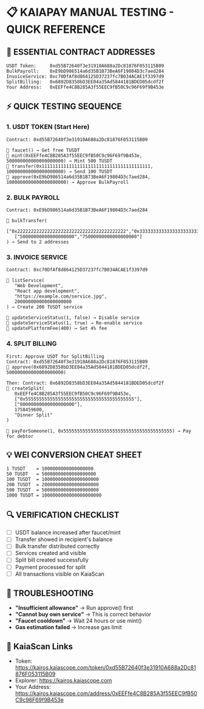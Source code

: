 # 📋 KAIAPAY MANUAL TESTING - QUICK REFERENCE

## 🎯 **ESSENTIAL CONTRACT ADDRESSES**
```
USDT Token:     0xd55B72640f3e31910A688a2Dc81876F053115B09
BulkPayroll:    0xE9bD986514a6d35B1B73BeA6F19804D3c7aed284  
InvoiceService: 0xc70DfAf8d864125D37237fc7B034ACAE1f3397d9
SplitBilling:   0x6892D8358bD3EE04a35Ad5844181BDED05dcdf2f
Your Address:   0xEEFfe4C8B285A3f55EEC9fB50C9c96F69f9B453e
```

## ⚡ **QUICK TESTING SEQUENCE**

### **1. USDT TOKEN (Start Here)**
```
Contract: 0xd55B72640f3e31910A688a2Dc81876F053115B09

🔸 faucet() → Get free TUSDT
🔸 mint(0xEEFfe4C8B285A3f55EEC9fB50C9c96F69f9B453e, 500000000000000000000) → Mint 500 TUSDT
🔸 transfer(0x1111111111111111111111111111111111111111, 100000000000000000000) → Send 100 TUSDT
🔸 approve(0xE9bD986514a6d35B1B73BeA6F19804D3c7aed284, 1000000000000000000000) → Approve BulkPayroll
```

### **2. BULK PAYROLL**
```
Contract: 0xE9bD986514a6d35B1B73BeA6F19804D3c7aed284

🔸 bulkTransfer(
   ["0x2222222222222222222222222222222222222222","0x3333333333333333333333333333333333333333"],
   ["50000000000000000000","75000000000000000000"]
) → Send to 2 addresses
```

### **3. INVOICE SERVICE**
```
Contract: 0xc70DfAf8d864125D37237fc7B034ACAE1f3397d9

🔸 listService(
   "Web Development", 
   "React app development", 
   "https://example.com/service.jpg", 
   200000000000000000000
) → Create 200 TUSDT service

🔸 updateServiceStatus(1, false) → Disable service
🔸 updateServiceStatus(1, true) → Re-enable service
🔸 updatePlatformFee(400) → Set 4% fee
```

### **4. SPLIT BILLING**
```
First: Approve USDT for SplitBilling
Contract: 0xd55B72640f3e31910A688a2Dc81876F053115B09
🔸 approve(0x6892D8358bD3EE04a35Ad5844181BDED05dcdf2f, 500000000000000000000)

Then: Contract: 0x6892D8358bD3EE04a35Ad5844181BDED05dcdf2f
🔸 createSplit(
   0xEEFfe4C8B285A3f55EEC9fB50C9c96F69f9B453e,
   ["0x5555555555555555555555555555555555555555"],
   ["80000000000000000000"],
   1758459600,
   "Dinner Split"
)

🔸 payForSomeone(1, 0x5555555555555555555555555555555555555555) → Pay for debtor
```

## 💡 **WEI CONVERSION CHEAT SHEET**
```
1 TUSDT    = 1000000000000000000
50 TUSDT   = 50000000000000000000  
100 TUSDT  = 100000000000000000000
200 TUSDT  = 200000000000000000000
500 TUSDT  = 500000000000000000000
1000 TUSDT = 1000000000000000000000
```

## 🔍 **VERIFICATION CHECKLIST**
- [ ] USDT balance increased after faucet/mint
- [ ] Transfer showed in recipient's balance  
- [ ] Bulk transfer distributed correctly
- [ ] Services created and visible
- [ ] Split bill created successfully
- [ ] Payment processed for split
- [ ] All transactions visible on KaiaScan

## 🚨 **TROUBLESHOOTING**
- **"Insufficient allowance"** → Run approve() first
- **"Cannot buy own service"** → This is correct behavior
- **"Faucet cooldown"** → Wait 24 hours or use mint()
- **Gas estimation failed** → Increase gas limit

## 🔗 **KaiaScan Links**
- Token: https://kairos.kaiascope.com/token/0xd55B72640f3e31910A688a2Dc81876F053115B09
- Explorer: https://kairos.kaiascope.com
- Your Address: https://kairos.kaiascope.com/address/0xEEFfe4C8B285A3f55EEC9fB50C9c96F69f9B453e
